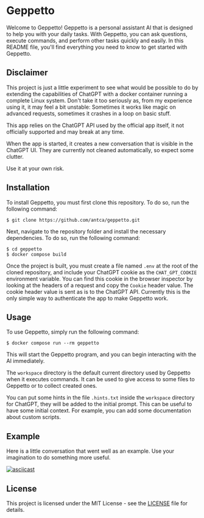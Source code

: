 # Geppetto

Welcome to Geppetto! Geppetto is a personal assistant AI that is designed to help you with your daily tasks. With Geppetto, you can ask questions, execute commands, and perform other tasks quickly and easily. In this README file, you'll find everything you need to know to get started with Geppetto.

## Disclaimer

This project is just a little experiment to see what would be possible to do by extending the capabilities of ChatGPT with a docker container running a complete Linux system.
Don't take it too seriously as, from my experience using it, it may feel a bit unstable: Sometimes it works like magic on advanced requests, sometimes it crashes in a loop on basic stuff.

This app relies on the ChatGPT API used by the official app itself, it not officially supported and may break at any time.

When the app is started, it creates a new conversation that is visible in the ChatGPT UI. They are currently not cleaned automatically, so expect some clutter.

Use it at your own risk.

## Installation

To install Geppetto, you must first clone this repository. To do so, run the following command:

```
$ git clone https://github.com/antca/geppetto.git
```

Next, navigate to the repository folder and install the necessary dependencies. To do so, run the following command:

```
$ cd geppetto
$ docker compose build
```

Once the project is built, you must create a file named `.env` at the root of the cloned repository, and include your ChatGPT cookie as the `CHAT_GPT_COOKIE` environment variable.
You can find this cookie in the browser inspector by looking at the headers of a request and copy the `Cookie` header value. The cookie header value is sent as is to the ChatGPT API.
Currently this is the only simple way to authenticate the app to make Geppetto work.

## Usage

To use Geppetto, simply run the following command:

```
$ docker compose run --rm geppetto
```

This will start the Geppetto program, and you can begin interacting with the AI immediately.

The `workspace` directory is the default current directory used by Geppetto when it executes commands.
It can be used to give access to some files to Geppetto or to collect created ones.

You can put some hints in the file `.hints.txt` inside the `workspace` directory for ChatGPT, they will be added to the initial prompt.
This can be useful to have some initial context. For example, you can add some documentation about custom scripts.

## Example

Here is a little conversation that went well as an example. Use your imagination to do something more useful.

[![asciicast](https://asciinema.org/a/q4aexDEfHEHqK8Kdd6rPmr6ln.svg)](https://asciinema.org/a/q4aexDEfHEHqK8Kdd6rPmr6ln)

## License

This project is licensed under the MIT License - see the [LICENSE](LICENSE) file for details.
